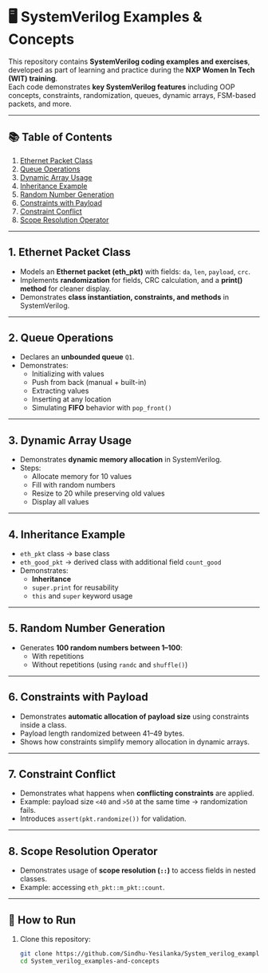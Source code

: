 # 🖥️ SystemVerilog Examples & Concepts  

This repository contains **SystemVerilog coding examples and exercises**, developed as part of learning and practice during the **NXP Women In Tech (WIT) training**.  
Each code demonstrates **key SystemVerilog features** including OOP concepts, constraints, randomization, queues, dynamic arrays, FSM-based packets, and more.  

---

## 📚 Table of Contents
1. [Ethernet Packet Class](#1-ethernet-packet-class)  
2. [Queue Operations](#2-queue-operations)  
3. [Dynamic Array Usage](#3-dynamic-array-usage)  
4. [Inheritance Example](#4-inheritance-example)  
5. [Random Number Generation](#5-random-number-generation)  
6. [Constraints with Payload](#6-constraints-with-payload)  
7. [Constraint Conflict](#7-constraint-conflict)  
8. [Scope Resolution Operator](#8-scope-resolution-operator)  

---

## 1. Ethernet Packet Class  
- Models an **Ethernet packet (eth_pkt)** with fields: `da`, `len`, `payload`, `crc`.  
- Implements **randomization** for fields, CRC calculation, and a **print() method** for cleaner display.  
- Demonstrates **class instantiation, constraints, and methods** in SystemVerilog.  

---

## 2. Queue Operations  
- Declares an **unbounded queue** `Q1`.  
- Demonstrates:  
  - Initializing with values  
  - Push from back (manual + built-in)  
  - Extracting values  
  - Inserting at any location  
  - Simulating **FIFO** behavior with `pop_front()`  

---

## 3. Dynamic Array Usage  
- Demonstrates **dynamic memory allocation** in SystemVerilog.  
- Steps:  
  - Allocate memory for 10 values  
  - Fill with random numbers  
  - Resize to 20 while preserving old values  
  - Display all values  

---

## 4. Inheritance Example  
- `eth_pkt` class → base class  
- `eth_good_pkt` → derived class with additional field `count_good`  
- Demonstrates:  
  - **Inheritance**  
  - `super.print` for reusability  
  - `this` and `super` keyword usage  

---

## 5. Random Number Generation  
- Generates **100 random numbers between 1–100**:  
  - With repetitions  
  - Without repetitions (using `randc` and `shuffle()`)  

---

## 6. Constraints with Payload  
- Demonstrates **automatic allocation of payload size** using constraints inside a class.  
- Payload length randomized between 41–49 bytes.  
- Shows how constraints simplify memory allocation in dynamic arrays.  

---

## 7. Constraint Conflict  
- Demonstrates what happens when **conflicting constraints** are applied.  
- Example: payload size `<40` and `>50` at the same time → randomization fails.  
- Introduces `assert(pkt.randomize())` for validation.  

---

## 8. Scope Resolution Operator  
- Demonstrates usage of **scope resolution (`::`)** to access fields in nested classes.  
- Example: accessing `eth_pkt::m_pkt::count`.  

---

## 🚀 How to Run  
1. Clone this repository:
   ```bash
   git clone https://github.com/Sindhu-Yesilanka/System_verilog_examples-and-concepts.git
   cd System_verilog_examples-and-concepts
